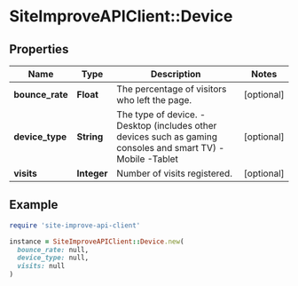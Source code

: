 # SiteImproveAPIClient::Device

## Properties

| Name | Type | Description | Notes |
| ---- | ---- | ----------- | ----- |
| **bounce_rate** | **Float** | The percentage of visitors who left the page. | [optional] |
| **device_type** | **String** | The type of device.    -Desktop (includes other devices such as gaming consoles and smart TV)    -Mobile    -Tablet | [optional] |
| **visits** | **Integer** | Number of visits registered. | [optional] |

## Example

```ruby
require 'site-improve-api-client'

instance = SiteImproveAPIClient::Device.new(
  bounce_rate: null,
  device_type: null,
  visits: null
)
```

